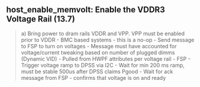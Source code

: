 ## host_enable_memvolt: Enable the VDDR3 Voltage Rail (13.7)

> a) Bring power to dram rails VDDR and VPP. VPP must be enabled prior to VDDR
>     - BMC based systems - this is a no-op
>     - Send message to FSP to turn on voltages
>       - Message must have accounted for voltage/current tweaking based on number of plugged dimms (Dynamic VID)
>       - Pulled from HWPF attributes per voltage rail
>       - FSP
>         - Trigger voltage ramp to DPSS via I2C
>         - Wait for min 200 ms ramp, must be stable 500us after DPSS claims Pgood
>     - Wait for ack message from FSP - confirms that voltage is on and ready
